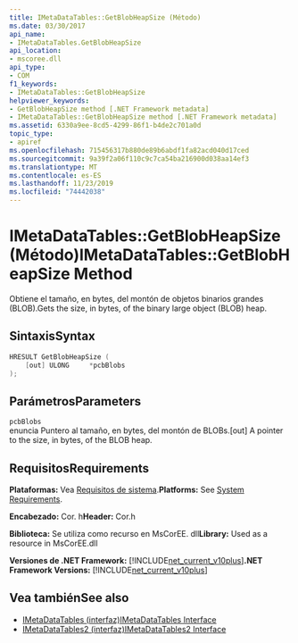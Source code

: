 ```yaml
---
title: IMetaDataTables::GetBlobHeapSize (Método)
ms.date: 03/30/2017
api_name:
- IMetaDataTables.GetBlobHeapSize
api_location:
- mscoree.dll
api_type:
- COM
f1_keywords:
- IMetaDataTables::GetBlobHeapSize
helpviewer_keywords:
- GetBlobHeapSize method [.NET Framework metadata]
- IMetaDataTables::GetBlobHeapSize method [.NET Framework metadata]
ms.assetid: 6330a9ee-8cd5-4299-86f1-b4de2c701a0d
topic_type:
- apiref
ms.openlocfilehash: 715456317b880de89b6abdf1fa82acd040d17ced
ms.sourcegitcommit: 9a39f2a06f110c9c7ca54ba216900d038aa14ef3
ms.translationtype: MT
ms.contentlocale: es-ES
ms.lasthandoff: 11/23/2019
ms.locfileid: "74442038"
---
```

# <a name="imetadatatablesgetblobheapsize-method"></a><span data-ttu-id="4563f-102">IMetaDataTables::GetBlobHeapSize (Método)</span><span class="sxs-lookup"><span data-stu-id="4563f-102">IMetaDataTables::GetBlobHeapSize Method</span></span>
<span data-ttu-id="4563f-103">Obtiene el tamaño, en bytes, del montón de objetos binarios grandes (BLOB).</span><span class="sxs-lookup"><span data-stu-id="4563f-103">Gets the size, in bytes, of the binary large object (BLOB) heap.</span></span>  
  
## <a name="syntax"></a><span data-ttu-id="4563f-104">Sintaxis</span><span class="sxs-lookup"><span data-stu-id="4563f-104">Syntax</span></span>  
  
```cpp  
HRESULT GetBlobHeapSize (  
    [out] ULONG     *pcbBlobs  
);   
```  
  
## <a name="parameters"></a><span data-ttu-id="4563f-105">Parámetros</span><span class="sxs-lookup"><span data-stu-id="4563f-105">Parameters</span></span>  
 `pcbBlobs`  
 <span data-ttu-id="4563f-106">enuncia Puntero al tamaño, en bytes, del montón de BLOBs.</span><span class="sxs-lookup"><span data-stu-id="4563f-106">[out] A pointer to the size, in bytes, of the BLOB heap.</span></span>  
  
## <a name="requirements"></a><span data-ttu-id="4563f-107">Requisitos</span><span class="sxs-lookup"><span data-stu-id="4563f-107">Requirements</span></span>  
 <span data-ttu-id="4563f-108">**Plataformas:** Vea [Requisitos de sistema](../../../../docs/framework/get-started/system-requirements.md).</span><span class="sxs-lookup"><span data-stu-id="4563f-108">**Platforms:** See [System Requirements](../../../../docs/framework/get-started/system-requirements.md).</span></span>  
  
 <span data-ttu-id="4563f-109">**Encabezado:** Cor. h</span><span class="sxs-lookup"><span data-stu-id="4563f-109">**Header:** Cor.h</span></span>  
  
 <span data-ttu-id="4563f-110">**Biblioteca:** Se utiliza como recurso en MsCorEE. dll</span><span class="sxs-lookup"><span data-stu-id="4563f-110">**Library:** Used as a resource in MsCorEE.dll</span></span>  
  
 <span data-ttu-id="4563f-111">**Versiones de .NET Framework:** [!INCLUDE[net_current_v10plus](../../../../includes/net-current-v10plus-md.md)]</span><span class="sxs-lookup"><span data-stu-id="4563f-111">**.NET Framework Versions:** [!INCLUDE[net_current_v10plus](../../../../includes/net-current-v10plus-md.md)]</span></span>  
  
## <a name="see-also"></a><span data-ttu-id="4563f-112">Vea también</span><span class="sxs-lookup"><span data-stu-id="4563f-112">See also</span></span>

- [<span data-ttu-id="4563f-113">IMetaDataTables (interfaz)</span><span class="sxs-lookup"><span data-stu-id="4563f-113">IMetaDataTables Interface</span></span>](../../../../docs/framework/unmanaged-api/metadata/imetadatatables-interface.md)
- [<span data-ttu-id="4563f-114">IMetaDataTables2 (interfaz)</span><span class="sxs-lookup"><span data-stu-id="4563f-114">IMetaDataTables2 Interface</span></span>](../../../../docs/framework/unmanaged-api/metadata/imetadatatables2-interface.md)
